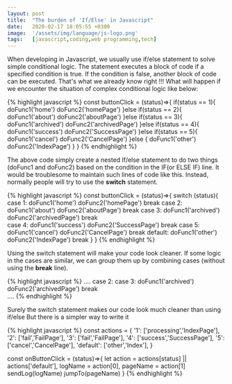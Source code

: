 ```yaml
---
layout: post
title:  "The burden of 'If/Else' in Javascript"
date:   2020-02-17 18:05:55 +0300
image:  '/assets/img/language/js-logo.png'
tags:   [javascript,coding,web programming,tech]
---
```


When developing in Javascript, we usually use if/else statement to solve simple conditional logic. The statement executes a block of code if a specified condition is true. If the condition is false, another block of code can be executed. That's what we already know right !!! What will happen if we encounter the situation of complex conditional logic like below:

{% highlight javascript %}
const buttonClick = (status)=>{
  if(status == 1){
    doFunc1('home')
    doFunc2('homePage')
  }else if(status == 2){
    doFunc1('about')
    doFunc2('aboutPage')
  }else if(status == 3){
    doFunc1('archived')
    doFunc2('archivedPage')
  }else if(status == 4){
    doFunc1('success')
    doFunc2('SuccessPage')
  }else if(status == 5){
    doFunc1('cancel')
    doFunc2('CancelPage')
  }else {
    doFunc1('other')
    doFunc2('IndexPage')
  }
}
{% endhighlight %}

The above code simply create a nested If/else statement to do two things (doFunc1 and doFunc2) based on the condition in the IF(or ELSE IF) line. It would be troublesome to maintain such lines of code like this. Instead, normally people will try to use the **switch** statement.

{% highlight javascript %}
const buttonClick = (status)=>{
  switch (status){
    case 1:
      doFunc1('home')
      doFunc2('homePage')
      break
    case 2:
      doFunc1('about')
      doFunc2('aboutPage')
      break
    case 3:
      doFunc1('archived')
      doFunc2('archivedPage')
      break  
    case 4:
      doFunc1('success')
      doFunc2('SuccessPage')
      break
    case 5:
      doFunc1('cancel')
      doFunc2('CancelPage')
      break
    default:
      doFunc1('other')
      doFunc2('IndexPage')
      break
  }
}
{% endhighlight %}

Using the switch statement will make your code look cleaner. If some logic in the cases are similar, we can group them up by combining cases (without using the **break** line).

{% highlight javascript %}
....
case 2:
case 3:
  doFunc1('archived')
  doFunc2('archivedPage')
  break  
....
{% endhighlight %}

Surely the switch statement makes our code look much cleaner than using if/else
But there is a simpler way to write it

{% highlight javascript %}
const actions = {
  '1': ['processing','IndexPage'],
  '2': ['fail','FailPage'],
  '3': ['fail','FailPage'],
  '4': ['success','SuccessPage'],
  '5': ['cancel','CancelPage'],
  'default': ['other','Index'],
}

const onButtonClick = (status)=>{
  let action = actions[status] || actions['default'],
      logName = action[0],
      pageName = action[1]
  sendLog(logName)
  jumpTo(pageName)
}
{% endhighlight %}